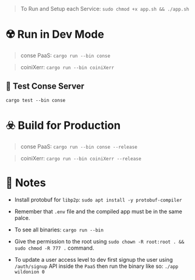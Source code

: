

> To Run and Setup each Service: ```sudo chmod +x app.sh && ./app.sh```

# ☢️ Run in Dev Mode

> conse PaaS: ```cargo run --bin conse``` 

> coiniXerr: ```cargo run --bin coiniXerr```

## 🧪 Test Conse Server

```cargo test --bin conse```

# ☣️ Build for Production

> conse PaaS: ```cargo run --bin conse --release``` 

> coiniXerr: ```cargo run --bin coiniXerr --release```

# 📇 Notes

* Install protobuf for `libp2p`: ```sudo apt install -y protobuf-compiler```

* Remember that `.env` file and the compiled app must be in the same palce. 

* To see all binaries: ```cargo run --bin```

* Give the permission to the root using ```sudo chown -R root:root . && sudo chmod -R 777 .``` command.

* To update a user access level to dev first signup the user using `/auth/signup` API inside the `PaaS` then run the binary like so: `./app wildonion 0`
